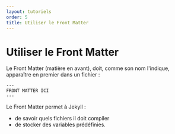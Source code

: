 ```yaml
---
layout: tutoriels
order: 5
title: Utiliser le Front Matter
---
```

# Utiliser le Front Matter
Le Front Matter (matière en avant), doit, comme son nom l'indique, apparaître en premier dans un fichier : 
``` 
---
FRONT MATTER ICI
--- 
```
Le Front Matter permet à Jekyll :
- de savoir quels fichiers il doit compiler
- de stocker des variables prédéfinies.
